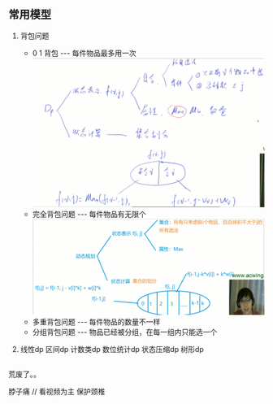 ## 常用模型
1. 背包问题
    + 0 1 背包 --- 每件物品最多用一次
        ![](image/2020-11-08-10-25-10.png)
    + 完全背包问题 --- 每件物品有无限个
        ![](image/2020-11-12-19-25-39.png)
    + 多重背包问题 --- 每件物品的数量不一样
    + 分组背包问题 --- 物品已经被分组，在每一组内只能选一个

2. 线性dp 区间dp 计数类dp 数位统计dp 状态压缩dp 树形dp


## 



荒废了。。

脖子痛
// 看视频为主  保护颈椎